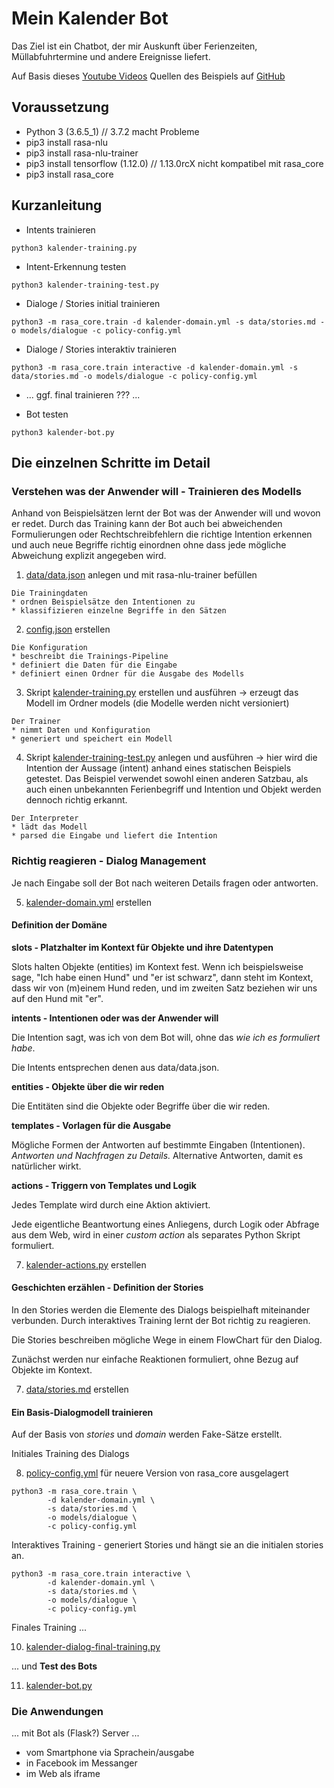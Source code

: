 # Mein Kalender Bot

Das Ziel ist ein Chatbot, der mir Auskunft über Ferienzeiten, Müllabfuhrtermine und andere Ereignisse liefert.

Auf Basis dieses [Youtube Videos](https://www.youtube.com/watch?v=xu6D_vLP5vY&t=3848s)
Quellen des Beispiels auf [GitHub](https://github.com/JustinaPetr/Weatherbot_Tutorial)

## Voraussetzung

* Python 3 (3.6.5_1) // 3.7.2 macht Probleme
* pip3 install rasa-nlu
* pip3 install rasa-nlu-trainer
* pip3 install tensorflow (1.12.0) // 1.13.0rcX nicht kompatibel mit rasa_core
* pip3 install rasa_core

## Kurzanleitung
* Intents trainieren
```
python3 kalender-training.py
```
* Intent-Erkennung testen
```
python3 kalender-training-test.py
```
* Dialoge / Stories initial trainieren
```
python3 -m rasa_core.train -d kalender-domain.yml -s data/stories.md -o models/dialogue -c policy-config.yml
```
* Dialoge / Stories interaktiv trainieren
```
python3 -m rasa_core.train interactive -d kalender-domain.yml -s data/stories.md -o models/dialogue -c policy-config.yml
```
* ... ggf. final trainieren ??? ...

* Bot testen
```
python3 kalender-bot.py
```

## Die einzelnen Schritte im Detail
### Verstehen was der Anwender will - Trainieren des Modells
Anhand von Beispielsätzen lernt der Bot was der Anwender will und wovon er redet. Durch das Training kann der Bot auch bei abweichenden Formulierungen oder Rechtschreibfehlern die richtige Intention erkennen und auch neue Begriffe richtig einordnen ohne dass jede mögliche Abweichung explizit angegeben wird.   

1. [data/data.json](data/data.json) anlegen und mit rasa-nlu-trainer befüllen

```
Die Trainingdaten
* ordnen Beispielsätze den Intentionen zu
* klassifizieren einzelne Begriffe in den Sätzen
```

2. [config.json](config.json) erstellen

```
Die Konfiguration
* beschreibt die Trainings-Pipeline
* definiert die Daten für die Eingabe
* definiert einen Ordner für die Ausgabe des Modells
```

3. Skript [kalender-training.py](kalender-training.py) erstellen und ausführen -> erzeugt das Modell im Ordner models (die Modelle werden nicht versioniert)

```
Der Trainer
* nimmt Daten und Konfiguration
* generiert und speichert ein Modell
```

4. Skript [kalender-training-test.py](kalender-training-test.py) anlegen und ausführen -> hier wird die Intention der Aussage (intent) anhand eines statischen Beispiels getestet. Das Beispiel verwendet sowohl einen anderen Satzbau, als auch einen unbekannten Ferienbegriff und Intention und Objekt werden dennoch richtig erkannt.

```
Der Interpreter
* lädt das Modell
* parsed die Eingabe und liefert die Intention
```
### Richtig reagieren - Dialog Management

Je nach Eingabe soll der Bot nach weiteren Details fragen oder antworten.

5. [kalender-domain.yml](kalender-domain.yml) erstellen

#### Definition der Domäne

**slots - Platzhalter im Kontext für Objekte und ihre Datentypen**

Slots halten Objekte (entities) im Kontext fest. Wenn ich beispielsweise sage, "Ich habe einen Hund" und "er ist schwarz", dann steht im Kontext, dass wir von (m)einem Hund reden, und im zweiten Satz beziehen wir uns auf den Hund mit "er".

**intents - Intentionen oder was der Anwender will**

Die Intention sagt, was ich von dem Bot will, ohne das *wie ich es formuliert habe*.

Die Intents entsprechen denen aus data/data.json.

**entities - Objekte über die wir reden**

Die Entitäten sind die Objekte oder Begriffe über die wir reden.

**templates - Vorlagen für die Ausgabe**

Mögliche Formen der Antworten auf bestimmte Eingaben (Intentionen). *Antworten und Nachfragen zu Details.* Alternative Antworten, damit es natürlicher wirkt.

**actions - Triggern von Templates und Logik**

Jedes Template wird durch eine Aktion aktiviert.

Jede eigentliche Beantwortung eines Anliegens, durch Logik oder Abfrage aus dem Web, wird in einer *custom action* als separates Python Skript formuliert.

7. [kalender-actions.py](kalender-actions.py) erstellen

#### Geschichten erzählen - Definition der Stories

In den Stories werden die Elemente des Dialogs beispielhaft miteinander verbunden. Durch interaktives Training lernt der Bot richtig zu reagieren.

Die Stories beschreiben mögliche Wege in einem FlowChart für den Dialog.

Zunächst werden nur einfache Reaktionen formuliert, ohne Bezug auf Objekte im Kontext.

7. [data/stories.md](data/stories.md) erstellen

#### Ein Basis-Dialogmodell trainieren

Auf der Basis von *stories* und *domain* werden Fake-Sätze erstellt.

Initiales Training des Dialogs

8. [policy-config.yml](policy-config.yml) für neuere Version von rasa_core ausgelagert

```
python3 -m rasa_core.train \
        -d kalender-domain.yml \
        -s data/stories.md \
        -o models/dialogue \
        -c policy-config.yml
```

Interaktives Training - generiert Stories und hängt sie an die initialen stories an.

```
python3 -m rasa_core.train interactive \
        -d kalender-domain.yml \
        -s data/stories.md \
        -o models/dialogue \
        -c policy-config.yml
```

Finales Training ...

10. [kalender-dialog-final-training.py](kalender-dialog-final-training.py)

... und **Test des Bots**

11. [kalender-bot.py](kalender-bot.py)

### Die Anwendungen

... mit Bot als (Flask?) Server ...

* vom Smartphone via Sprachein/ausgabe
* in Facebook im Messanger
* im Web als iframe
